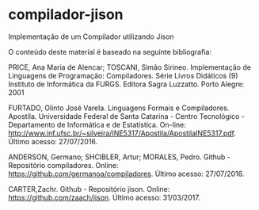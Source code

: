 # compilador-jison

Implementação de um Compilador utilizando Jison

O conteúdo deste material é baseado na seguinte bibliografia:

PRICE, Ana Maria de Alencar; TOSCANI, Simão Sirineo. Implementação de Linguagens de Programação: Compiladores. Série Livros Didáticos (9) Instituto de Informática da FURGS. Editora Sagra Luzzatto. Porto Alegre: 2001

FURTADO, Olinto José Varela. Linguagens Formais e Compiladores. Apostila. Universidade Federal de Santa Catarina - Centro Tecnológico - Departamento de Informática e de Estatística. On-line: http://www.inf.ufsc.br/~silveira/INE5317/Apostila/ApostilaINE5317.pdf. Último acesso: 27/07/2016.

ANDERSON, Germano; SHCIBLER, Artur; MORALES, Pedro. Github - Repositório compiladores. Online: https://github.com/germanoa/compiladores. Último acesso: 27/07/2016.

CARTER,Zachr. Github - Repositório jison. Online: https://github.com/zaach/jison. Último acesso: 31/03/2017.
